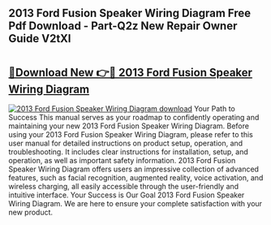 ## 2013 Ford Fusion Speaker Wiring Diagram Free Pdf Download - Part-Q2z New Repair Owner Guide V2tXl

# <h2><a href="http://dfsy28.blite.top/?on=2013+Ford+Fusion+Speaker+Wiring+Diagram">🔗Download New 👉🔴 2013 Ford Fusion Speaker Wiring Diagram</a></h2>

[![2013 Ford Fusion Speaker Wiring Diagram download](https://i.imgur.com/lujVjoI.png)](http://dfsy28.blite.top/?on=2013+Ford+Fusion+Speaker+Wiring+Diagram)
Your Path to Success This manual serves as your roadmap to confidently operating and maintaining your new 2013 Ford Fusion Speaker Wiring Diagram. Before using your 2013 Ford Fusion Speaker Wiring Diagram, please refer to this user manual for detailed instructions on product setup, operation, and troubleshooting. It includes clear instructions for installation, setup, and operation, as well as important safety information. 2013 Ford Fusion Speaker Wiring Diagram offers users an impressive collection of advanced features, such as facial recognition, augmented reality, voice activation, and wireless charging, all easily accessible through the user-friendly and intuitive interface. Your Success is Our Goal 2013 Ford Fusion Speaker Wiring Diagram. We are here to ensure your complete satisfaction with your new product.

